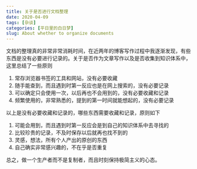 ```yaml
---
title: 关于是否进行文档整理
date: 2020-04-09
tags: [杂谈]
categories: [平日里的白日梦]
slug: About whether to organize documents
---
```


文档的整理真的非常非常消耗时间，在近两年的博客写作过程中我逐渐发现，有些东西是没有必要进行记录的。关于是否作为文章写作以及是否收集到知识体系中，这里总结了一些原则

1. 常存浏览器书签的工具和网站，没有必要收藏
2. 随手能查到，而且遇到时第一反应也是在网上搜索的，没有必要记录
3. 可以确定只会使用一次，以后再也不会用到的，没有必要收藏和记录
4. 频繁使用的，非常熟悉的，提到的第一时间就能想起的，没有必要记录

以上是没有必要收藏和记录的，哪些东西需要收藏和记录，原则如下

1. 可能会用到，而且遇到时第一反应会是到自己的知识体系中去寻找的
2. 比较珍贵的记录，不及时保存以后就再也找不到的
3. 灵感，想法，所有个人产出的原创的东西
4. 自己确实非常感兴趣的，不在乎是否重复

总之，做一个生产者而不是复制者，而且时刻保持极简主义的心态。